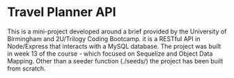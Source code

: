 # Travel Planner API
This is a mini-project developed around a brief provided by the University of Birmingham and 2U/Trilogy Coding Bootcamp. it is a RESTful API in Node/Express that interacts with a MySQL database. The project was built in week 13 of the course - which focused on Sequelize and Object Data Mapping. Other than a seeder function (./seeds/) the project has been built from scratch.
